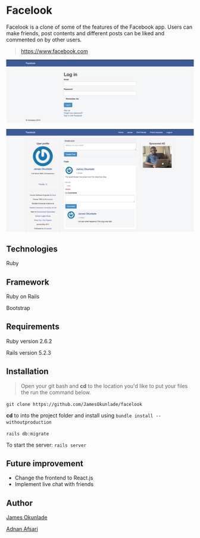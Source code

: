 # Facelook
Facelook is a clone of some of the features of the Facebook app. Users can make friends, post contents and different posts can be liked and commented on by other users.
> https://www.facebook.com

![facelook login](login.png "Facelook login")


![facelook home](home.png "Facelook home")

## Technologies
Ruby

## Framework
Ruby on Rails

Bootstrap

## Requirements
Ruby version 2.6.2

Rails version 5.2.3

## Installation
> Open your git bash and **cd** to the location you'd like to put your files the run the command below.

`git clone https://github.com/JamesOkunlade/facelook`

**cd** to into the project folder and install using `bundle install --withoutproduction`

`rails db:migrate`

To start the server: `rails server`

## Future improvement

- Change the frontend to React.js
- Implement live chat with friends


## Author
[James Okunlade](https://github.com/JamesOkunlade)

[Adnan Afsari](https://github.com/AdnanAfsari)
